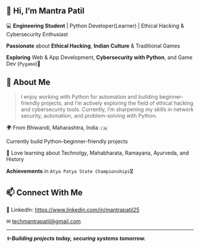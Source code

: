 ## 👋 Hi, I’m **Mantra Patil**

💻 **Engineering Student** | Python Developer(Learner) | Ethical Hacking & Cybersecurity Enthusiast

**Passionate** about **Ethical Hacking**, **Indian Culture** & Traditional Games

**Exploring** Web & App Development, **Cybersecurity with Python**, and Game Dev (`Pygame`)🎯 

## 🚀 About Me
>I enjoy working with Python for automation and building beginner-friendly projects, and
>I’m actively exploring the field of ethical hacking and cybersecurity tools.
>Currently, I’m sharpening my skills in network security, automation, and problem-solving with Python.

🌍 From Bhiwandi, Maharashtra, India `🇮🇳`

Currently build Python-beginner-friendly projects

📖 Love learning about Technolgy, Mahabharata, Ramayana, Ayurveda, and History

**Achievements** in ``Atya Patya State Championships``🎖


## 📫 Connect With Me

💼 LinkedIn: https://www.linkedin.com/in/mantrapatil25

✉ techmantrapatil@gmail.com

---

***✨ Building projects today, securing systems tomorrow.***
